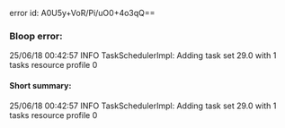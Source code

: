 error id: A0U5y+VoR/Pi/uO0+4o3qQ==
### Bloop error:

25/06/18 00:42:57 INFO TaskSchedulerImpl: Adding task set 29.0 with 1 tasks resource profile 0
#### Short summary: 

25/06/18 00:42:57 INFO TaskSchedulerImpl: Adding task set 29.0 with 1 tasks resource profile 0